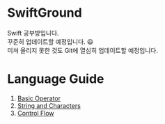 # SwiftGround
Swift 공부방입니다.  
꾸준히 업데이트할 예정입니다. 😃  
미쳐 올리지 못한 것도 Git에 열심히 업데이트할 예정입니다.  
# Language Guide
1. [Basic Operator](https://github.com/yim2627/SwiftGround/tree/master/Swift-Language/Basic%20Operators)
2. [String and Characters](https://github.com/yim2627/SwiftGround/tree/master/Swift-Language/String%20and%20Characters)
3. [Control Flow](https://github.com/yim2627/SwiftGround/tree/master/Swift-Language/ControlFlow)
